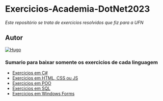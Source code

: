 # Exercicios-Academia-DotNet2023
*Este repositório se trata de exercicios resolvidos que fiz para a UFN*

## Autor
[![Hugo](https://avatars.githubusercontent.com/u/66370123?v=4)](https://github.com/HugoAndreL)

### Sumario para baixar somente os exercicios de cada linguagem
- [Exercicios em C#](https://github.com/HugoAndreL/Exercicios-Academia-DotNet2023/releases/tag/csharp)
- [Exercicios em HTML, CSS ou JS](https://github.com/HugoAndreL/Exercicios-Academia-DotNet2023/releases/tag/html)
- [Exercicios em POO](https://github.com/HugoAndreL/Exercicios-Academia-DotNet2023/releases/tag/poo)
- [Exercicios em SQL](https://github.com/HugoAndreL/Exercicios-Academia-DotNet2023/releases/tag/sql)
- [Exercicios em Windows Forms](https://github.com/HugoAndreL/Exercicios-Academia-DotNet2023/releases/tag/windows-forms)
